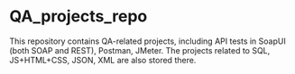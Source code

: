 # QA_projects_repo
This repository contains QA-related projects, including API tests in SoapUI (both SOAP and REST), Postman, JMeter. The projects related to SQL, JS+HTML+CSS, JSON, XML are also stored there.
